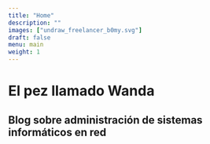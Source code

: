 ```yaml
---
title: "Home"
description: ""
images: ["undraw_freelancer_b0my.svg"]
draft: false
menu: main
weight: 1
---
```


# El pez llamado Wanda
## Blog sobre administración de sistemas informáticos en red
